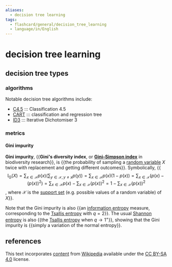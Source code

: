 ```yaml
---
aliases:
  - decision tree learning
tags:
  - flashcard/general/decision_tree_learning
  - language/in/English
---
```


# decision tree learning

## decision tree types

### algorithms

Notable decision tree algorithms include:

- [C4.5](C4.5%20algorithm.md) ::: Classification 4.5 <!--SR:!2024-04-15,4,270!2024-04-15,4,270-->
- [CART](classification%20and%20regression%20tree.md) ::: classification and regression tree <!--SR:!2024-04-15,4,270!2024-04-15,4,270-->
- [ID3](ID3%20algorithm.md) ::: Iterative Dichotomiser 3 <!--SR:!2024-04-14,3,250!2024-04-15,4,270-->

### metrics

#### Gini impurity

__Gini impurity__, {{__Gini's diversity index__, or __[Gini–Simpson index](diversity%20index.md#Gini–Simpson%20index)__ in biodiversity research}}, is {{the probability of sampling a [random variable](random%20variable.md) $X$ twice with replacement and getting different outcomes}}. Symbolically, {{$$\operatorname{I_G}(X) = \sum_{x \in \mathcal X} p(x) \left( \sum_{y \in \mathcal X, y \ne x} p(y) \right) = \sum_{x \in \mathcal X} p(x) (1 - p(x)) = \sum_{x \in \mathcal X} \left(p(x) - (p(x))^2 \right) = \sum_{x \in \mathcal X} p(x) - \sum_{x \in \mathcal X} (p(x))^2 = 1 - \sum_{x \in \mathcal X} (p(x))^2$$, where $\mathcal X$ is the [support set](support%20(mathematics).md) (e.g. possible values of a random variable) of $X$}}. <!--SR:!2024-04-12,1,230!2024-04-15,4,270!2024-04-15,4,270-->

Note that the Gini impurity is also {{an [information entropy](entropy%20(information%20theory).md) measure, corresponding to the [Tsallis entropy](Tsallis%20entropy.md) with $q = 2$}}. The usual [Shannon entropy](entropy%20(information%20theory).md) is also {{the [Tsallis entropy](Tsallis%20entropy.md) when $q \to 1^+$}}, showing that the Gini impurity is {{simply a variation of the normal entropy}}. <!--SR:!2024-04-15,4,270!2024-04-15,4,270!2024-04-15,4,270-->

## references

This text incorporates [content](https://en.wikipedia.org/wiki/decision_tree_learning) from [Wikipedia](Wikipedia.md) available under the [CC BY-SA 4.0](https://creativecommons.org/licenses/by-sa/4.0/) license.
